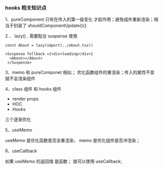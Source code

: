 ### hooks 相关知识点

 1、pureComponent 只有在传入的第一级变化 才起作用；避免组件重新渲染；相当于封装了 shouldComponentUpdate(){}

2 、 lazy() , 需要配合 suspense 使用

```react
const About = lazy(import(../about.tsx))

<Suspense fellback ={<div>loading</div>}
  <About></About>
 </Suspense>

```

3、memo 和 pureComponet 相似； 优化函数组件的重渲染；传入的属性不变 就不会渲染组件

4、class 组件 和 hooks 组件



* render props  
* HOC 
* Hooks

三个逐渐优化

5、useMemo 

useMemo 是优化函数是否会重渲染， memo 是优化组件是否冲渲染；

6、useCallback

如果 useMemo 的返回值 是函数； 就可以使用 useCallback;